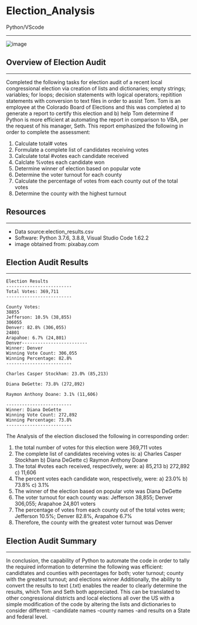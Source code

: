 # Election_Analysis
Python/VScode
______________


![image](https://user-images.githubusercontent.com/90135381/158719612-efa697c9-406f-49fe-bacb-01d663aaffca.png)



## Overview of Election Audit
______________________________
Completed the following tasks for election audit of a recent local congressional election via creation of lists and dictionaries; empty strings; variables; for loops; decision statements with logical operators; repitition statements with conversion to text files in order to assist Tom. Tom is an employee at the Colorado Board of Elections and this was completed a) to generate a report to certify this election and b) help Tom determine if Python is more efficient at automating the report in comparison to VBA, per the request of his manager, Seth. This report emphasized the following in order to complete the assessment:

1. Calculate total# votes
2. Formulate a complete list of candidates receiving votes
3. Calculate total #votes each candidate received
4. Calclate %votes each candidate won
5. Determine winner of election based on popular vote
6. Determine the voter turnout for each county
7. Calculate the percentage of votes from each county out of the total votes
8. Determine the county with the highest turnout

## Resources
____________
- Data source:election_results.csv
- Software: Python 3.7.6, 3.8.8, Visual Studio Code 1.62.2
- image obtained from: pixabay.com

## Election Audit Results
_________________________

    Election Results
    -------------------------
    Total Votes: 369,711
    -------------------------

    County Votes:
    38855
    Jefferson: 10.5% (38,855)
    306055
    Denver: 82.8% (306,055)
    24801
    Arapahoe: 6.7% (24,801)
    Denver-------------------------
    Winner: Denver
    Winning Vote Count: 306,055
    Winning Percentage: 82.8%
    -------------------------

    Charles Casper Stockham: 23.0% (85,213)

    Diana DeGette: 73.8% (272,892)

    Raymon Anthony Doane: 3.1% (11,606)

    -------------------------
    Winner: Diana DeGette
    Winning Vote Count: 272,892
    Winning Percentage: 73.8%
    -------------------------
The Analysis of the election disclosed the following in corresponding order:
  1. the total number of votes for this election were 369,711 votes
  2. The complete list  of candidates receiving votes is:
      a) Charles Casper Stockham
      b) Diana DeGette
      c) Raymon Anthony Doane
  3. The total #votes each received, respectively, were:
      a) 85,213
      b) 272,892
      c) 11,606
  4. The percent votes each candidate won, respectively, were:
      a) 23.0%
      b) 73.8%
      c) 3.1%
  5. The winner of the election based on popular vote was Diana DeGette
  6. The voter turnout for each county was: Jefferson 38,855; Denver 306,055; Arapahoe 24,801 voters
  7. The percentage of votes from each county out of the total votes were; Jefferson 10.5%; Denver 82.8%, Arapahoe 6.7%
  8. Therefore, the county with the greatest voter turnout was Denver
      
## Election Audit Summary
_________________________

In conclusion, the capability of Python to automate the code in order to tally the required information to determine the following was efficient:
        candidtates and counties with pecentages for both; 
        voter turnout; 
        county with the greatest turnout; 
        and elections winner 
        Additionally, the ability to convert the results to text (.txt) enables the reader to clearly determine the results, which Tom and Seth both appreciated.
    This can be translated to other congressional districts and local elections all over the US with a simple modification of the code by altering the lists and dictionaries to consider different:
        -candidate names 
        -county names
        -and results on a State and federal level.
        
